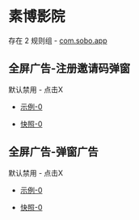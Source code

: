 # 素博影院

存在 2 规则组 - [com.sobo.app](/src/apps/com.sobo.app.ts)

## 全屏广告-注册邀请码弹窗

默认禁用 - 点击X

- [示例-0](https://m.gkd.li/57941037/dabbfdcb-77fb-4298-aa63-899cbdbf1ceb)

- [快照-0](https://i.gkd.li/i/14133497)

## 全屏广告-弹窗广告

默认禁用 - 点击X

- [示例-0](https://m.gkd.li/57941037/3ed9ad25-083f-4d69-b944-360a6bc2233f)

- [快照-0](https://i.gkd.li/i/14133546)
